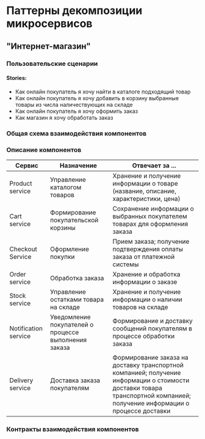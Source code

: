 # Паттерны декомпозиции микросервисов

## "Интернет-магазин"

### Пользовательские сценарии

#### Stories:

- Как онлайн покупатель я хочу найти в каталоге подходящий товар
- Как онлайн покупатель я хочу добавить в корзину выбранные товары из числа наличествующих на складе
- Как онлайн покупатель я хочу оформить заказ
- Как магазин я хочу обработать заказ

### Общая схема взаимодействия компонентов

### Описание компонентов

| **Сервис** | **Назначение** | **Отвечает за ...** |
|---|---|---|
| Product service | Управление каталогом товаров | Хранение и получение информации о товаре (название, описание, характеристики, цена) |
| Cart service | Формирование покупательской корзины | Сохранение информации о выбранных покупателем товарах для оформления заказа |
| Checkout Service | Оформление покупки | Прием заказа; получение подтверждения оплаты заказа от платежной системы |
| Order service | Обработка заказа | Хранение и обработка информации о заказе |
| Stock service | Управление остатками товара на складе | Хранение и получение информации о наличии товаров на складе |
| Notification service | Уведомление покупателей о процессе выполнения заказа | Формирование и доставку сообщений покупателям в процессе обработки заказа |
| Delivery service | Доставка заказа покупателям | Формирование заказа на доставку транспортной компанией; получение информации о стоимости доставки товара транспортной компанией; получение информации о процессе доставки |

### Контракты взаимодействия компонентов
